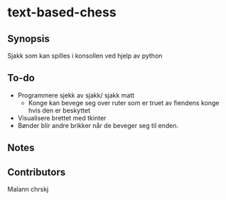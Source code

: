 # text-based-chess

## Synopsis

Sjakk som kan spilles i konsollen ved hjelp av python

## To-do

- Programmere sjekk av sjakk/ sjakk matt
    - Konge kan bevege seg over ruter som er truet av fiendens konge hvis den er beskyttet
- Visualisere brettet med tkinter
- Bønder blir andre brikker når de beveger seg til enden.

## Notes


## Contributors

Malann
chrskj
